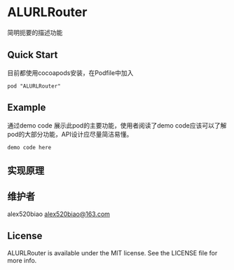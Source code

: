 # ALURLRouter

简明扼要的描述功能


## Quick Start

目前都使用cocoapods安装，在Podfile中加入

```
pod "ALURLRouter" 
```

## Example
通过demo code 展示此pod的主要功能，使用者阅读了demo code应该可以了解pod的大部分功能，API设计应尽量简洁易懂。

``` 
demo code here
```

## 实现原理


## 维护者

alex520biao <alex520biao@163.com>

## License

ALURLRouter is available under the MIT license. See the LICENSE file for more info.
